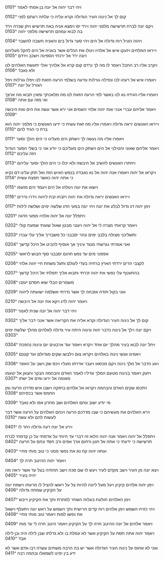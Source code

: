 ויהי דבר יהוה אל יונה בן אמתי לאמר ^0101

קום לך אל נינוה העיר הגדולה וקרא עליה כי עלתה רעתם לפני ^0102

ויקם יונה לברח תרשישה מלפני יהוה וירד יפו וימצא אניה באה תרשיש ויתן שכרה וירד בה לבוא עמהם תרשישה מלפני יהוה ^0103

ויהוה הטיל רוח גדולה אל הים ויהי סער גדול בים והאניה חשבה להשבר ^0104

וייראו המלחים ויזעקו איש אל אלהיו ויטלו את הכלים אשר באניה אל הים להקל מעליהם ויונה ירד אל ירכתי הספינה וישכב וירדם ^0105

ויקרב אליו רב החבל ויאמר לו מה לך נרדם קום קרא אל אלהיך אולי יתעשת האלהים לנו ולא נאבד ^0106

ויאמרו איש אל רעהו לכו ונפילה גורלות ונדעה בשלמי הרעה הזאת לנו ויפלו גורלות ויפל הגורל על יונה ^0107

ויאמרו אליו הגידה נא לנו באשר למי הרעה הזאת לנו מה מלאכתך ומאין תבוא מה ארצך ואי מזה עם אתה ^0108

ויאמר אליהם עברי אנכי ואת יהוה אלהי השמים אני ירא אשר עשה את הים ואת היבשה ^0109

וייראו האנשים יראה גדולה ויאמרו אליו מה זאת עשית כי ידעו האנשים כי מלפני יהוה הוא ברח כי הגיד להם ^0110

ויאמרו אליו מה נעשה לך וישתק הים מעלינו כי הים הולך וסער ^0111

ויאמר אליהם שאוני והטילני אל הים וישתק הים מעליכם כי יודע אני כי בשלי הסער הגדול הזה עליכם ^0112

ויחתרו האנשים להשיב אל היבשה ולא יכלו כי הים הולך וסער עליהם ^0113

ויקראו אל יהוה ויאמרו אנה יהוה אל נא נאבדה בנפש האיש הזה ואל תתן עלינו דם נקיא כי אתה יהוה כאשר חפצת עשית ^0114

וישאו את יונה ויטלהו אל הים ויעמד הים מזעפו ^0115

וייראו האנשים יראה גדולה את יהוה ויזבחו זבח ליהוה וידרו נדרים ^0116

וימן יהוה דג גדול לבלע את יונה ויהי יונה במעי הדג שלשה ימים ושלשה לילות ^0117

ויתפלל יונה אל יהוה אלהיו ממעי הדגה ^0201

ויאמר קראתי מצרה לי אל יהוה ויענני מבטן שאול שועתי שמעת קולי ^0202

ותשליכני מצולה בלבב ימים ונהר יסבבני כל משבריך וגליך עלי עברו ^0203

ואני אמרתי נגרשתי מנגד עיניך אך אוסיף להביט אל היכל קדשך ^0204

אפפוני מים עד נפש תהום יסבבני סוף חבוש לראשי ^0205

לקצבי הרים ירדתי הארץ ברחיה בעדי לעולם ותעל משחת חיי יהוה אלהי ^0206

בהתעטף עלי נפשי את יהוה זכרתי ותבוא אליך תפלתי אל היכל קדשך ^0207

משמרים הבלי שוא חסדם יעזבו ^0208

ואני בקול תודה אזבחה לך אשר נדרתי אשלמה ישועתה ליהוה ^0209

ויאמר יהוה לדג ויקא את יונה אל היבשה ^0210

ויהי דבר יהוה אל יונה שנית לאמר ^0301

קום לך אל נינוה העיר הגדולה וקרא אליה את הקריאה אשר אנכי דבר אליך ^0302

ויקם יונה וילך אל נינוה כדבר יהוה ונינוה היתה עיר גדולה לאלהים מהלך שלשת ימים ^0303

ויחל יונה לבוא בעיר מהלך יום אחד ויקרא ויאמר עוד ארבעים יום ונינוה נהפכת ^0304

ויאמינו אנשי נינוה באלהים ויקראו צום וילבשו שקים מגדולם ועד קטנם ^0305

ויגע הדבר אל מלך נינוה ויקם מכסאו ויעבר אדרתו מעליו ויכס שק וישב על האפר ^0306

ויזעק ויאמר בנינוה מטעם המלך וגדליו לאמר האדם והבהמה הבקר והצאן אל יטעמו מאומה אל ירעו ומים אל ישתו ^0307

ויתכסו שקים האדם והבהמה ויקראו אל אלהים בחזקה וישבו איש מדרכו הרעה ומן החמס אשר בכפיהם ^0308

מי יודע ישוב ונחם האלהים ושב מחרון אפו ולא נאבד ^0309

וירא האלהים את מעשיהם כי שבו מדרכם הרעה וינחם האלהים על הרעה אשר דבר לעשות להם ולא עשה ^0310

וירע אל יונה רעה גדולה ויחר לו ^0401

ויתפלל אל יהוה ויאמר אנה יהוה הלוא זה דברי עד היותי על אדמתי על כן קדמתי לברח תרשישה כי ידעתי כי אתה אל חנון ורחום ארך אפים ורב חסד ונחם על הרעה ^0402

ועתה יהוה קח נא את נפשי ממני כי טוב מותי מחיי ^0403

ויאמר יהוה ההיטב חרה לך ^0404

ויצא יונה מן העיר וישב מקדם לעיר ויעש לו שם סכה וישב תחתיה בצל עד אשר יראה מה יהיה בעיר ^0405

וימן יהוה אלהים קיקיון ויעל מעל ליונה להיות צל על ראשו להציל לו מרעתו וישמח יונה על הקיקיון שמחה גדולה ^0406

וימן האלהים תולעת בעלות השחר למחרת ותך את הקיקיון וייבש ^0407

ויהי כזרח השמש וימן אלהים רוח קדים חרישית ותך השמש על ראש יונה ויתעלף וישאל את נפשו למות ויאמר טוב מותי מחיי ^0408

ויאמר אלהים אל יונה ההיטב חרה לך על הקיקיון ויאמר היטב חרה לי עד מות ^0409

ויאמר יהוה אתה חסת על הקיקיון אשר לא עמלת בו ולא גדלתו שבן לילה היה ובן לילה אבד ^0410

ואני לא אחוס על נינוה העיר הגדולה אשר יש בה הרבה משתים עשרה רבו אדם אשר לא ידע בין ימינו לשמאלו ובהמה רבה ^0411